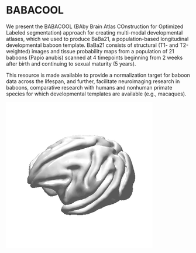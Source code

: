 # BABACOOL

We present the BABACOOL (BAby Brain Atlas COnstruction for Optimized Labeled segmentation) approach for creating multi-modal developmental atlases, which we used to produce BaBa21, a population-based longitudinal developmental baboon template. BaBa21 consists of structural (T1- and T2-weighted) images and tissue probability maps from a population of 21 baboons (Papio anubis) scanned at 4 timepoints beginning from 2 weeks after birth and continuing to sexual maturity (5 years). 

This resource is made available to provide a normalization target for baboon data across the lifespan, and further, facilitate neuroimaging research in baboons, comparative research with humans and nonhuman primate species for which developmental templates are available (e.g., macaques). 

![](https://github.com/arnaudletroter/BABACOOL/blob/main/animations/WM_gii_snap.gif)

